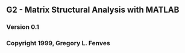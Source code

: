 ## G2 - Matrix Structural Analysis with MATLAB
### Version 0.1
### Copyright 1999, Gregory L. Fenves

